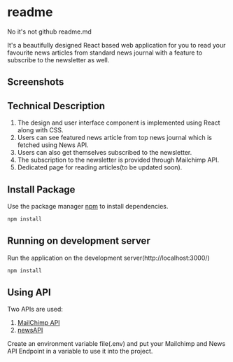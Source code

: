 # readme

No it's not github readme.md

It's a beautifully designed React based web application for you to read your favourite news articles from standard news journal with a feature to subscribe to the newsletter as well.

## Screenshots


## Technical Description

1. The design and user interface component is implemented using React along with CSS.
2. Users can see featured news article from top news journal which is fetched using News API.
3. Users can also get themselves subscribed to the newsletter.
4. The subscription to the newsletter is provided through Mailchimp API.
5. Dedicated page for reading articles(to be updated soon).




## Install Package

Use the package manager [npm](https://docs.npmjs.com/) to install dependencies.

```bash
npm install
```

## Running on development server

Run the application on the development server(http://localhost:3000/)
```python
npm install
```
## Using API

Two APIs are used:

1. [MailChimp API](https://mailchimp.com/developer/)
2. [newsAPI](https://newsapi.org/)


Create an environment variable file(.env) and put your Mailchimp and News API Endpoint in a variable to use it into the project.

